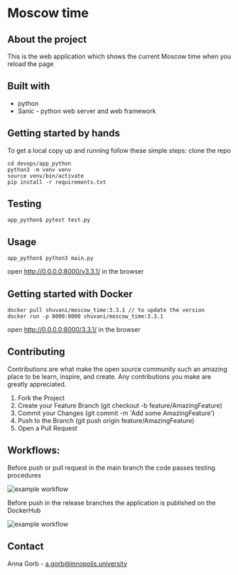 # Moscow time

## About the project
This is the web application which shows the current Moscow time when you reload the page

## Built with
- python
- Sanic - python web server and web framework

## Getting started by hands
To get a local copy up and running follow these simple steps:
clone the repo
```
cd devops/app_python
python3 -m venv venv
source venv/bin/activate
pip install -r requirements.txt
```

## Testing
```
app_python$ pytest test.py
```

## Usage
```
app_python$ python3 main.py
```
open http://0.0.0.0:8000/v3.3.1/ in the browser

## Getting started with Docker
```
docker pull shuvani/moscow_time:3.3.1 // to update the version
docker run -p 8000:8000 shuvani/moscow_time:3.3.1
```
open http://0.0.0.0:8000/3.3.1/ in the browser

## Contributing
Contributions are what make the open source community such an amazing place to be learn, inspire, and create. Any contributions you make are greatly appreciated.

1. Fork the Project
2. Create your Feature Branch (git checkout -b feature/AmazingFeature)
3. Commit your Changes (git commit -m 'Add some AmazingFeature')
4. Push to the Branch (git push origin feature/AmazingFeature)
5. Open a Pull Request

## Workflows:
Before push or pull request in the main branch the code passes testing procedures

![example workflow](https://github.com/Shuvani/devops/actions/workflows/publish.yaml/badge.svg)

Before push in the release branches the application is published on the DockerHub

![example workflow](https://github.com/Shuvani/devops/actions/workflows/testing.yaml/badge.svg)

## Contact
Anna Gorb - a.gorb@innopolis.university

